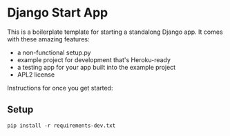 Django Start App
================

This is a boilerplate template for starting a standalong Django app. It comes
with these amazing features:
* a non-functional setup.py
* example project for development that's Heroku-ready
* a testing app for your app built into the example project
* APL2 license

Instructions for once you get started:

Setup
-----

    pip install -r requirements-dev.txt
